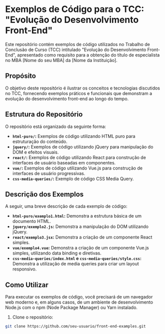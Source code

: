 # Exemplos de Código para o TCC: "Evolução do Desenvolvimento Front-End"

Este repositório contém exemplos de código utilizados no Trabalho de Conclusão de Curso (TCC) intitulado "Evolução do Desenvolvimento Front-End", apresentado como requisito para a obtenção do título de especialista no MBA [Nome do seu MBA] da [Nome da Instituição].

## Propósito

O objetivo deste repositório é ilustrar os conceitos e tecnologias discutidos no TCC, fornecendo exemplos práticos e funcionais que demonstram a evolução do desenvolvimento front-end ao longo do tempo.

## Estrutura do Repositório

O repositório está organizado da seguinte forma:

*   **`html-puro/`:** Exemplos de código utilizando HTML puro para estruturação do conteúdo.
*   **`jquery/`:** Exemplos de código utilizando jQuery para manipulação do DOM e efeitos visuais.
*   **`react/`:** Exemplos de código utilizando React para construção de interfaces de usuário baseadas em componentes.
*   **`vue/`:** Exemplos de código utilizando Vue.js para construção de interfaces de usuário progressivas.
*   **`css-media-queries/`:** Exemplo de código CSS Media Query.

## Descrição dos Exemplos

A seguir, uma breve descrição de cada exemplo de código:

*   **`html-puro/exemplo1.html`:** Demonstra a estrutura básica de um documento HTML.
*   **`jquery/exemplo2.js`:** Demonstra a manipulação do DOM utilizando jQuery.
*   **`react/exemplo3.jsx`:** Demonstra a criação de um componente React simples.
*   **`vue/exemplo4.vue`:** Demonstra a criação de um componente Vue.js simples, utilizando data binding e diretivas.
*   **`css-media-queries/index.html` e `css-media-queries/style.css`:** Demonstra a utilização de media queries para criar um layout responsivo.

## Como Utilizar

Para executar os exemplos de código, você precisará de um navegador web moderno e, em alguns casos, de um ambiente de desenvolvimento Node.js com o npm (Node Package Manager) ou Yarn instalado.

1.  Clone o repositório:

```bash
git clone https://github.com/seu-usuario/front-end-examples.git
